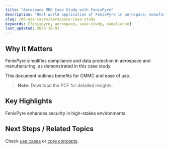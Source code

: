 ```yaml
---
title: "Aerospace MRO Case Study with FenixPyre"
description: "Real-world application of FenixPyre in aerospace, manufacturing, and compliance scenarios."
slug: /08-use-cases/aerospace-case-study
keywords: [fenixpyre, aerospace, case-study, compliance]
last_updated: 2023-10-01
---
```


## Why It Matters
FenixPyre simplifies compliance and data protection in aerospace and manufacturing, as demonstrated in this case study.

This document outlines benefits for CMMC and ease of use.

> **Note:** Download the PDF for detailed insights.
<!-- VIDEO: ./media/use-cases/aerospace-demo.mp4 | Alt: Aerospace case study overview | Duration: 40s -->

## Key Highlights
FenixPyre enhances security in high-stakes environments.

## Next Steps / Related Topics
Check [use cases](08-use-cases/index.md) or [core concepts](02-core-concepts/index.md).